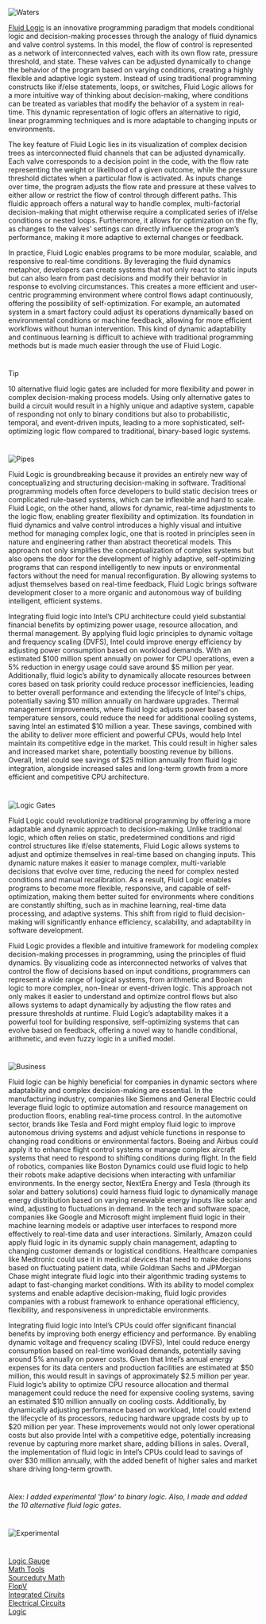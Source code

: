 ![Waters](https://github.com/user-attachments/assets/9ef51545-4f77-45d7-9f29-253de7f4b9b6)

[Fluid Logic](https://chatgpt.com/g/g-686cb743b56481918bfa7309c5f31afd-fluid-logic) is an innovative programming paradigm that models conditional logic and decision-making processes through the analogy of fluid dynamics and valve control systems. In this model, the flow of control is represented as a network of interconnected valves, each with its own flow rate, pressure threshold, and state. These valves can be adjusted dynamically to change the behavior of the program based on varying conditions, creating a highly flexible and adaptive logic system. Instead of using traditional programming constructs like if/else statements, loops, or switches, Fluid Logic allows for a more intuitive way of thinking about decision-making, where conditions can be treated as variables that modify the behavior of a system in real-time. This dynamic representation of logic offers an alternative to rigid, linear programming techniques and is more adaptable to changing inputs or environments.

The key feature of Fluid Logic lies in its visualization of complex decision trees as interconnected fluid channels that can be adjusted dynamically. Each valve corresponds to a decision point in the code, with the flow rate representing the weight or likelihood of a given outcome, while the pressure threshold dictates when a particular flow is activated. As inputs change over time, the program adjusts the flow rate and pressure at these valves to either allow or restrict the flow of control through different paths. This fluidic approach offers a natural way to handle complex, multi-factorial decision-making that might otherwise require a complicated series of if/else conditions or nested loops. Furthermore, it allows for optimization on the fly, as changes to the valves' settings can directly influence the program’s performance, making it more adaptive to external changes or feedback.

In practice, Fluid Logic enables programs to be more modular, scalable, and responsive to real-time conditions. By leveraging the fluid dynamics metaphor, developers can create systems that not only react to static inputs but can also learn from past decisions and modify their behavior in response to evolving circumstances. This creates a more efficient and user-centric programming environment where control flows adapt continuously, offering the possibility of self-optimization. For example, an automated system in a smart factory could adjust its operations dynamically based on environmental conditions or machine feedback, allowing for more efficient workflows without human intervention. This kind of dynamic adaptability and continuous learning is difficult to achieve with traditional programming methods but is made much easier through the use of Fluid Logic.

#

> [!TIP]
> 10 alternative fluid logic gates are included for more flexibility and power in complex decision-making process models.
> Using only alternative gates to build a circuit would result in a highly unique and adaptive system, capable of responding not only to binary conditions but also to probabilistic, temporal, and event-driven inputs, leading to a more sophisticated, self-optimizing logic flow compared to traditional, binary-based logic systems.

#

![Pipes](https://github.com/user-attachments/assets/3d613a46-1cf0-45c5-acc6-49afe92db485)

Fluid Logic is groundbreaking because it provides an entirely new way of conceptualizing and structuring decision-making in software. Traditional programming models often force developers to build static decision trees or complicated rule-based systems, which can be inflexible and hard to scale. Fluid Logic, on the other hand, allows for dynamic, real-time adjustments to the logic flow, enabling greater flexibility and optimization. Its foundation in fluid dynamics and valve control introduces a highly visual and intuitive method for managing complex logic, one that is rooted in principles seen in nature and engineering rather than abstract theoretical models. This approach not only simplifies the conceptualization of complex systems but also opens the door for the development of highly adaptive, self-optimizing programs that can respond intelligently to new inputs or environmental factors without the need for manual reconfiguration. By allowing systems to adjust themselves based on real-time feedback, Fluid Logic brings software development closer to a more organic and autonomous way of building intelligent, efficient systems.

Integrating fluid logic into Intel’s CPU architecture could yield substantial financial benefits by optimizing power usage, resource allocation, and thermal management. By applying fluid logic principles to dynamic voltage and frequency scaling (DVFS), Intel could improve energy efficiency by adjusting power consumption based on workload demands. With an estimated $100 million spent annually on power for CPU operations, even a 5% reduction in energy usage could save around $5 million per year. Additionally, fluid logic’s ability to dynamically allocate resources between cores based on task priority could reduce processor inefficiencies, leading to better overall performance and extending the lifecycle of Intel's chips, potentially saving $10 million annually on hardware upgrades. Thermal management improvements, where fluid logic adjusts power based on temperature sensors, could reduce the need for additional cooling systems, saving Intel an estimated $10 million a year. These savings, combined with the ability to deliver more efficient and powerful CPUs, would help Intel maintain its competitive edge in the market. This could result in higher sales and increased market share, potentially boosting revenue by billions. Overall, Intel could see savings of $25 million annually from fluid logic integration, alongside increased sales and long-term growth from a more efficient and competitive CPU architecture.

#

![Logic Gates](https://github.com/user-attachments/assets/a3c6df89-471d-4904-8be9-80de895874f0)

Fluid Logic could revolutionize traditional programming by offering a more adaptable and dynamic approach to decision-making. Unlike traditional logic, which often relies on static, predetermined conditions and rigid control structures like if/else statements, Fluid Logic allows systems to adjust and optimize themselves in real-time based on changing inputs. This dynamic nature makes it easier to manage complex, multi-variable decisions that evolve over time, reducing the need for complex nested conditions and manual recalibration. As a result, Fluid Logic enables programs to become more flexible, responsive, and capable of self-optimization, making them better suited for environments where conditions are constantly shifting, such as in machine learning, real-time data processing, and adaptive systems. This shift from rigid to fluid decision-making will significantly enhance efficiency, scalability, and adaptability in software development.

Fluid Logic provides a flexible and intuitive framework for modeling complex decision-making processes in programming, using the principles of fluid dynamics. By visualizing code as interconnected networks of valves that control the flow of decisions based on input conditions, programmers can represent a wide range of logical systems, from arithmetic and Boolean logic to more complex, non-linear or event-driven logic. This approach not only makes it easier to understand and optimize control flows but also allows systems to adapt dynamically by adjusting the flow rates and pressure thresholds at runtime. Fluid Logic’s adaptability makes it a powerful tool for building responsive, self-optimizing systems that can evolve based on feedback, offering a novel way to handle conditional, arithmetic, and even fuzzy logic in a unified model.

#

![Business](https://github.com/user-attachments/assets/1f7804fe-9fb8-41bd-b168-2bbb24101620)

Fluid logic can be highly beneficial for companies in dynamic sectors where adaptability and complex decision-making are essential. In the manufacturing industry, companies like Siemens and General Electric could leverage fluid logic to optimize automation and resource management on production floors, enabling real-time process control. In the automotive sector, brands like Tesla and Ford might employ fluid logic to improve autonomous driving systems and adjust vehicle functions in response to changing road conditions or environmental factors. Boeing and Airbus could apply it to enhance flight control systems or manage complex aircraft systems that need to respond to shifting conditions during flight. In the field of robotics, companies like Boston Dynamics could use fluid logic to help their robots make adaptive decisions when interacting with unfamiliar environments. In the energy sector, NextEra Energy and Tesla (through its solar and battery solutions) could harness fluid logic to dynamically manage energy distribution based on varying renewable energy inputs like solar and wind, adjusting to fluctuations in demand. In the tech and software space, companies like Google and Microsoft might implement fluid logic in their machine learning models or adaptive user interfaces to respond more effectively to real-time data and user interactions. Similarly, Amazon could apply fluid logic in its dynamic supply chain management, adapting to changing customer demands or logistical conditions. Healthcare companies like Medtronic could use it in medical devices that need to make decisions based on fluctuating patient data, while Goldman Sachs and JPMorgan Chase might integrate fluid logic into their algorithmic trading systems to adapt to fast-changing market conditions. With its ability to model complex systems and enable adaptive decision-making, fluid logic provides companies with a robust framework to enhance operational efficiency, flexibility, and responsiveness in unpredictable environments.

Integrating fluid logic into Intel’s CPUs could offer significant financial benefits by improving both energy efficiency and performance. By enabling dynamic voltage and frequency scaling (DVFS), Intel could reduce energy consumption based on real-time workload demands, potentially saving around 5% annually on power costs. Given that Intel’s annual energy expenses for its data centers and production facilities are estimated at $50 million, this would result in savings of approximately $2.5 million per year. Fluid logic’s ability to optimize CPU resource allocation and thermal management could reduce the need for expensive cooling systems, saving an estimated $10 million annually on cooling costs. Additionally, by dynamically adjusting performance based on workload, Intel could extend the lifecycle of its processors, reducing hardware upgrade costs by up to $20 million per year. These improvements would not only lower operational costs but also provide Intel with a competitive edge, potentially increasing revenue by capturing more market share, adding billions in sales. Overall, the implementation of fluid logic in Intel’s CPUs could lead to savings of over $30 million annually, with the added benefit of higher sales and market share driving long-term growth.

#

Alex: _I added experimental 'flow' to binary logic. Also, I made and added the 10 alternative fluid logic gates._

#
![Experimental](https://github.com/user-attachments/assets/05cb383d-f372-4747-8351-6a4d9d03ff0c)
#

[Logic Gauge](https://github.com/sourceduty/Logic_Gauge)
<br>
[Math Tools](https://github.com/sourceduty/Math_Tools)
<br>
[Sourceduty Math](https://chatgpt.com/g/g-67cc981656b8819196c22b67c9fbbb8c-sourceduty-math)
<br>
[FlopV](https://github.com/sourceduty/FlopV)
<br>
[Integrated Ciruits](https://github.com/sourceduty/Integrated_Circuits)
<br>
[Electrical Circuits](https://github.com/sourceduty/Electrical_Circuits)
<br>
[Logic](https://github.com/sourceduty/Logic)
